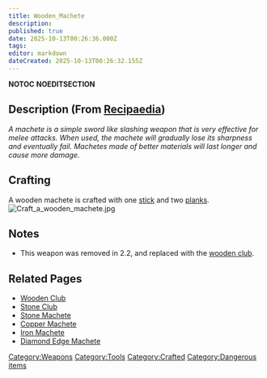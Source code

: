 ```yaml
---
title: Wooden_Machete
description: 
published: true
date: 2025-10-13T00:26:36.000Z
tags: 
editor: markdown
dateCreated: 2025-10-13T00:26:32.155Z
---
```


__NOTOC__ __NOEDITSECTION__

## Description (From [Recipaedia](.. "wikilink"))

*A machete is a simple sword like slashing weapon that is very effective
for melee attacks. When used, the machete will gradually lose its
sharpness and eventually fail. Machetes made of better materials will
last longer and cause more damage.*

## Crafting

A wooden machete is crafted with one [stick](Stick "wikilink") and two
[planks](../Construction/Planks.md "wikilink").
![Craft_a_wooden_machete.jpg](Craft_a_wooden_machete.jpg
"Craft_a_wooden_machete.jpg")

## Notes

  - This weapon was removed in 2.2, and replaced with the [wooden
    club](Wooden_Club.md "wikilink").

## Related Pages

  - [Wooden Club](Wooden_Club.md "wikilink")
  - [Stone Club](Stone_Club "wikilink")
  - [Stone Machete](Stone_Machete "wikilink")
  - [Copper Machete](Copper_Machete "wikilink")
  - [Iron Machete](Iron_Machete "wikilink")
  - [Diamond Edge Machete](Diamond_Edge_Machete "wikilink")

[Category:Weapons](Category:Weapons "wikilink")
[Category:Tools](Category:Tools "wikilink")
[Category:Crafted](Category:Crafted "wikilink") [Category:Dangerous
items](Category:Dangerous_items "wikilink")